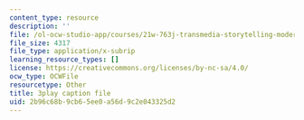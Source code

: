 ```yaml
---
content_type: resource
description: ''
file: /ol-ocw-studio-app/courses/21w-763j-transmedia-storytelling-modern-science-fiction-spring-2014/2b96c68b9cb65ee0a56d9c2e043325d2_484766.vtt
file_size: 4317
file_type: application/x-subrip
learning_resource_types: []
license: https://creativecommons.org/licenses/by-nc-sa/4.0/
ocw_type: OCWFile
resourcetype: Other
title: 3play caption file
uid: 2b96c68b-9cb6-5ee0-a56d-9c2e043325d2
---
```

